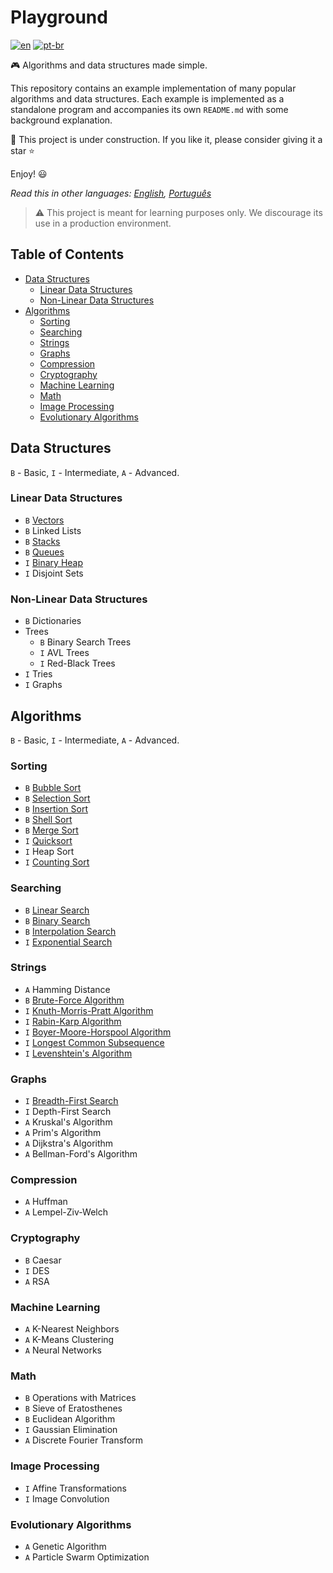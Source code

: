 # Playground

[![en](https://img.shields.io/badge/lang-en-red.svg)](./README.md) [![pt-br](https://img.shields.io/badge/lang-pt--br-green.svg)](README.pt-br.md)

:video_game: Algorithms and data structures made simple.

This repository contains an example implementation of many popular algorithms
and data structures. Each example is implemented as a standalone program and
accompanies its own `README.md` with some background explanation.

:hammer: This project is under construction. If you like it, please consider
giving it a star :star:

Enjoy! :smiley:

_Read this in other languages: [English](README.md), [Português](README.pt-br.md)_

> ⚠️ This project is meant for learning purposes only. We discourage its use in
a production environment.

## Table of Contents

- [Data Structures](#data-structures)
  - [Linear Data Structures](#linear-data-structures)
  - [Non-Linear Data Structures](#non-linear-data-structures)
- [Algorithms](#algorithms)
  - [Sorting](#sorting)
  - [Searching](#searching)
  - [Strings](#strings)
  - [Graphs](#graphs)
  - [Compression](#compression)
  - [Cryptography](#cryptography)
  - [Machine Learning](#machine-learning)
  - [Math](#math)
  - [Image Processing](#image-processing)
  - [Evolutionary Algorithms](#evolutionary-algorithms)

## Data Structures

`B` - Basic, `I` - Intermediate, `A` - Advanced.

### Linear Data Structures

- `B` [Vectors](data-structures/vector/README.md)
- `B` Linked Lists
- `B` [Stacks](data-structures/stack/README.md)
- `B` [Queues](data-structures/queue/README.md)
- `I` [Binary Heap](data-structures/binary-heap/README.md)
- `I` Disjoint Sets

### Non-Linear Data Structures

- `B` Dictionaries
- Trees
    - `B` Binary Search Trees
    - `I` AVL Trees
    - `I` Red-Black Trees
- `I` Tries
- `I` Graphs

## Algorithms

`B` - Basic, `I` - Intermediate, `A` - Advanced.

### Sorting

- `B` [Bubble Sort](sorting/bubble-sort/README.md)
- `B` [Selection Sort](sorting/selection-sort/README.md)
- `B` [Insertion Sort](sorting/insertion-sort/README.md)
- `B` [Shell Sort](sorting/shell-sort/README.md)
- `B` [Merge Sort](sorting/merge-sort/README.pt-br.md)
- `I` [Quicksort](sorting/quicksort/README.md)
- `I` Heap Sort
- `I` [Counting Sort](sorting/counting-sort/README.md)

### Searching

- `B` [Linear Search](searching/linear-search/README.md)
- `B` [Binary Search](searching/binary-search/README.md)
- `B` [Interpolation Search](searching/interpolation-search/README.md)
- `I` [Exponential Search](searching/exponential-search/README.md)

### Strings

- `A` Hamming Distance
- `B` [Brute-Force Algorithm](string/search/brute-force/README.md)
- `I` [Knuth-Morris-Pratt Algorithm](string/search/kmp/README.md)
- `I` [Rabin-Karp Algorithm](string/search/rabin-karp/README.md)
- `I` [Boyer-Moore-Horspool Algorithm](string/search/bmh/README.md)
- `I` [Longest Common Subsequence](string/lcs/README.md)
- `I` [Levenshtein's Algorithm](string/levenshtein/README.md)

### Graphs

- `I` [Breadth-First Search](graph/search/bfs/README.md)
- `I` Depth-First Search
- `A` Kruskal's Algorithm
- `A` Prim's Algorithm
- `A` Dijkstra's Algorithm
- `A` Bellman-Ford's Algorithm

### Compression

- `A` Huffman
- `A` Lempel-Ziv-Welch

### Cryptography

- `B` Caesar
- `I` DES
- `A` RSA

### Machine Learning

- `A` K-Nearest Neighbors
- `A` K-Means Clustering
- `A` Neural Networks

### Math

- `B` Operations with Matrices
- `B` Sieve of Eratosthenes
- `B` Euclidean Algorithm
- `I` Gaussian Elimination
- `A` Discrete Fourier Transform

### Image Processing

- `I` Affine Transformations
- `I` Image Convolution

### Evolutionary Algorithms

- `A` Genetic Algorithm
- `A` Particle Swarm Optimization
